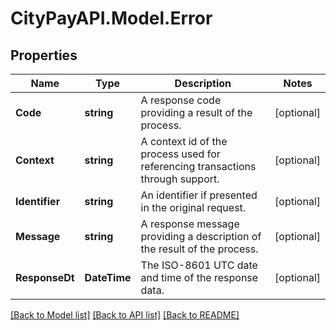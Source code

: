 # CityPayAPI.Model.Error

## Properties

Name | Type | Description | Notes
------------ | ------------- | ------------- | -------------
**Code** | **string** | A response code providing a result of the process. | [optional] 
**Context** | **string** | A context id of the process used for referencing transactions through support. | [optional] 
**Identifier** | **string** | An identifier if presented in the original request. | [optional] 
**Message** | **string** | A response message providing a description of the result of the process. | [optional] 
**ResponseDt** | **DateTime** | The ISO-8601 UTC date and time of the response data. | [optional] 

[[Back to Model list]](../README.md#documentation-for-models) [[Back to API list]](../README.md#documentation-for-api-endpoints) [[Back to README]](../README.md)

